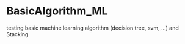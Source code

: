 # BasicAlgorithm_ML
testing basic machine learning algorithm (decision tree, svm, ...) and Stacking 
